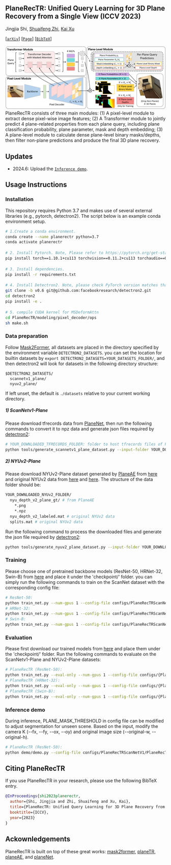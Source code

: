 ## PlaneRecTR: Unified Query Learning for 3D Plane Recovery from a Single View (ICCV 2023)

Jingjia Shi, [Shuaifeng Zhi](https://shuaifengzhi.com/), [Kai Xu](https://kevinkaixu.net/index.html)

[[`arXiv`](https://arxiv.org/abs/2307.13756)] [[`Page`](https://sjingjia.github.io/PlaneRecTR/)] [[`BibTeX`](#CitingPlaneRecTR)]

![model-architecture](figs/overview.png)
PlaneRecTR consists of three main modules: (1) A pixel-level module to extract dense  pixel-wise image features; (2) A Transformer module to jointly predict 4 plane-related properties from each plane query, including plane  classification probability, plane parameter, mask and depth embedding; (3) A plane-level module to calculate dense plane-level binary  masks/depths, then filter non-plane predictions and produce the final 3D plane recovery.


## Updates
- 2024.6: Upload the [`Inference demo`](#InferenceDemo).

## Usage Instructions
### Installation
This repository requires Python 3.7 and makes use of several external libraries (e.g., pytorch, detectron2). The script below is an example conda environment setup.

```bash
# 1.Create a conda environment.
conda create --name planerectr python=3.7
conda activate planerectr

# 2. Install Pytorch. Note, Please refer to https://pytorch.org/get-started/locally/ to select the appropriate version. 
pip install torch==1.10.1+cu113 torchvision==0.11.2+cu113 torchaudio==0.10.1+cu113 -f https://download.pytorch.org/whl/cu113/torch_stable.html

# 3. Install dependencies.
pip install -r requirements.txt

# 4. Install Detectron2. Note, please check PyTorch version matches that is required by Detectron2.
git clone -b v0.6 git@github.com:facebookresearch/detectron2.git
cd detectron2
pip install -e .

# 5. compile CUDA kernel for MSDeformAttn
cd PlaneRecTR/modeling/pixel_decoder/ops
sh make.sh
```

### Data preparation
Follow [Mask2Former](https://github.com/facebookresearch/Mask2Former), all datasets are placed in the directory specified by the environment variable `DETECTRON2_DATASETS`. you can set the location for builtin datasets by `export DETECTRON2_DATASETS=YOUR_DATASETS_FOLDER/`, and then detectron2 will look for datasets in the following directory structure:
```
$DETECTRON2_DATASETS/
  scannetv1_plane/
  nyuv2_plane/
```
If left unset, the default is `./datasets` relative to your current working directory.

##### 1) ScanNetv1-Plane
Please download tfrecords data from [PlaneNet](https://github.com/art-programmer/PlaneNet), then run the following commands to convert it to npz data and generate json files required by [detectron2](https://github.com/facebookresearch/detectron2):
```bash
# YOUR_DOWNLOADED_TFRECORDS_FOLDER: folder to host tfrecords files of PlaneNet.
python tools/generate_scannetv1_plane_dataset.py --input-folder YOUR_DOWNLOADED_TFRECORDS_FOLDER/ --output-folder $DETECTRON2_DATASETS
```

<!-- Change line 113 of ./PlaneRecTR/data/datasets/register_scannetv1_plane.py as follows:
```python
_root = "[YOUR_OUTPUT_FOLDER]"
``` -->
##### 2) NYUv2-Plane
Please download NYUv2-Plane dataset generated by [PlaneAE](https://github.com/svip-lab/PlanarReconstruction) from [here](https://drive.google.com/open?id=1WxmpmZzD5TazozizzIVE31jsVgvJAiRu) and original NYUv2 data from [here](http://horatio.cs.nyu.edu/mit/silberman/nyu_depth_v2/nyu_depth_v2_labeled.mat) and [here](http://horatio.cs.nyu.edu/mit/silberman/indoor_seg_sup/splits.mat). The structure of the data folder should be:
```bash
YOUR_DOWNLOADED_NYUv2_FOLDER/
  nyu_depth_v2_plane_gt/ # from PlaneAE
    *.png
    *.npz
  nyu_depth_v2_labeled.mat # original NYUv2 data
  splits.mat # original NYUv2 data
```
Run the following command to process the downloaded files and generate the json file required by [detectron2](https://github.com/facebookresearch/detectron2):
```bash
python tools/generate_nyuv2_plane_dataset.py --input-folder YOUR_DOWNLOADED_NYUv2_FOLDER/ --output-folder $DETECTRON2_DATASETS
```
### Training
Please choose one of pretrained backbone models (ResNet-50, HRNet-32, Swin-B) from [here](https://drive.google.com/drive/folders/1kDRVGpNp1EkCLW7b77h4pEE5N4IfhKxc?usp=sharing) and place it under the 'checkpoint/' folder. you can simply run the following commands to train on the ScanNet dataset with the corresponding config file:
```bash
# ResNet-50:
python train_net.py --num-gpus 1 --config-file configs/PlaneRecTRScanNetV1/PlaneRecTR_R50_bs16_50ep.yaml
# HRNet-32: 
python train_net.py --num-gpus 1 --config-file configs/PlaneRecTRScanNetV1/hrnet/PlaneRecTR_hrnet_w32_imagenet_pretrained.yaml
# Swin-B: 
python train_net.py --num-gpus 1 --config-file configs/PlaneRecTRScanNetV1/swin/PlaneRecTR_swin_base_384_bs16_50ep.yaml
```

### Evaluation
Please first download our trained models from [here](https://drive.google.com/drive/folders/138Jpu5YChOKhmMpYoTUHZHH9NRZBngnF?usp=sharing) and place them under the 'checkpoint/' folder. Run the following commands to evaluate on the ScanNetv1-Plane and NYUv2-Plane datasets:
```bash
# PlaneRecTR (ResNet-50): 
python train_net.py --eval-only --num-gpus 1 --config-file configs/{PlaneRecTRScanNetV1, PlaneRecTRNYUV2}/PlaneRecTR_R50_bs16_50ep.yaml MODEL.WEIGHTS checkpoint/PlaneRecTR_r50_pretrained.pth
# PlaneRecTR (HRNet-32):
python train_net.py --eval-only --num-gpus 1 --config-file configs/{PlaneRecTRScanNetV1, PlaneRecTRNYUV2}/hrnet/PlaneRecTR_hrnet_w32_imagenet_pretrained.yaml MODEL.WEIGHTS checkpoint/PlaneRecTR_hrnet32_pretrained.pth
# PlaneRecTR (Swin-B): 
python train_net.py --eval-only --num-gpus 1 --config-file configs/{PlaneRecTRScanNetV1, PlaneRecTRNYUV2}/swin/PlaneRecTR_swin_base_384_bs16_50ep.yaml MODEL.WEIGHTS checkpoint/PlaneRecTR_swinb_pretrained.pth 
```


### <a name="InferenceDemo"></a>Inference demo
During inference, PLANE_MASK_THRESHOLD in config file can be modified to adjust segmentation for unseen scene. Based on the input, modify the camera K (--fx, --fy, --ox, --oy) and original image size (--original-w, --original-h).
```bash
# PlaneRecTR (ResNet-50): 
python demo/demo.py --config-file configs/PlaneRecTRScanNetV1/PlaneRecTR_R50_demo.yaml --input demo/359_d2_image.png --output demo/test_result/ --fx 517.97 --fy 517.97 --ox 320 --oy 240
```




## <a name="CitingPlaneRecTR"></a>Citing PlaneRecTR

If you use PlaneRecTR in your research, please use the following BibTeX entry.

```BibTeX
@InProceedings{shi2023planerectr,
  author={Shi, Jingjia and Zhi, Shuaifeng and Xu, Kai},
  title={PlaneRecTR: Unified Query Learning for 3D Plane Recovery from a Single View}, 
  booktitle={ICCV},
  year={2023}
}
```

## Ackownledgements
PlaneRecTR is built on top of these great works: [mask2former](https://github.com/facebookresearch/Mask2Former), [planeTR](https://github.com/IceTTTb/PlaneTR3D), [planeAE](https://github.com/svip-lab/PlanarReconstruction), and [planeNet](https://github.com/art-programmer/PlaneNet).

